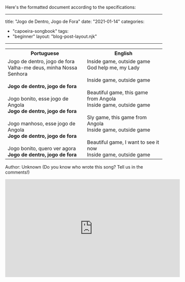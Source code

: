 Here's the formatted document according to the specifications:

---
title: "Jogo de Dentro, Jogo de Fora"
date: "2021-01-14"
categories: 
  - "capoeira-songbook"
tags: 
  - "beginner"
layout: "blog-post-layout.njk"
---

<table class="capoeira-table">
    <tr class="header-row">
        <th>Portuguese</th>
        <th>English</th>
    </tr>
    <tr>
        <td>Jogo de dentro, jogo de fora<br>
        Valha-me deus, minha Nossa Senhora<br>
        <br>
        <strong>Jogo de dentro, jogo de fora</strong><br>
        <br>
        Jogo bonito, esse jogo de Angola<br>
        <strong>Jogo de dentro, jogo de fora</strong><br>
        <br>
        Jogo manhoso, esse jogo de Angola<br>
        <strong>Jogo de dentro, jogo de fora</strong><br>
        <br>
        Jogo bonito, quero ver agora<br>
        <strong>Jogo de dentro, jogo de fora</strong></td>
        <td>Inside game, outside game<br>
        God help me, my Lady<br>
        <br>
        Inside game, outside game<br>
        <br>
        Beautiful game, this game from Angola<br>
        Inside game, outside game<br>
        <br>
        Sly game, this game from Angola<br>
        Inside game, outside game<br>
        <br>
        Beautiful game, I want to see it now<br>
        Inside game, outside game</td>
    </tr>
</table>

<figcaption>

Author: Unknown (Do you know who wrote this song? Tell us in the comments!)

</figcaption>

<iframe width="560" height="315" src="https://www.youtube.com/embed/YynhTin76iI" title="YouTube video player" frameborder="0" allow="accelerometer; autoplay; clipboard-write; encrypted-media; gyroscope; picture-in-picture" allowfullscreen></iframe>
